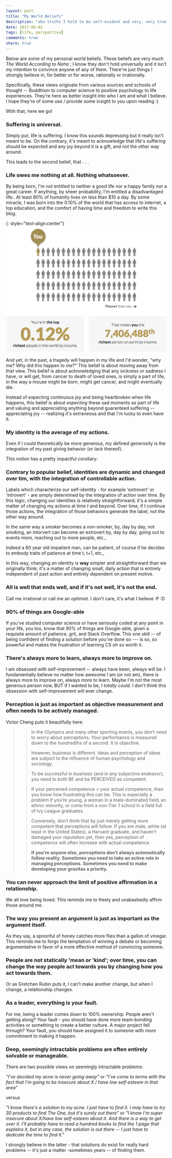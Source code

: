 ```yaml
---
layout: post
title: "My World Beliefs"
description: "aka truths I hold to be self-evident and very, very true."
date: 2017-06-02
tags: [life, perspective]
comments: true
share: true
---
```


Below are some of my personal world beliefs. These beliefs are very much *The World According to Neha* ; I know they don't hold universally and it isn't my intention to convince anyone of any of them. There're just things I strongly believe in, for better or for worse, rationally or irrationally.

Specifically, these views originate from various sources and schools of thought --  Buddhism to computer science to positive psychology to life experiences. They're here as better insight into who I am and what I believe. I hope they're of some use / provide some insight to you upon reading :) 

With that, here we go!

### Suffering is universal.
Simply put, life is suffering. I know this sounds depressing but it really isn't meant to be. On the contrary, it's meant to acknowledge that life's suffering should be expected and any joy beyond it is a gift, and not the other way around.

This leads to the second belief, that . . .

### Life owes me nothing at all. Nothing whatsoever.
By being born, I'm not entitled to neither a good life nor a happy family nor a great career. If anything, by sheer probability, I'm entitled a disadvantaged life:. At least 80% of humanity lives on less than $10 a day. By some miracle, I was born into the 0.10% of the world that has access to internet, a top education, and the comfort of having time and freedom to write this blog.

{: style="text-align:center"}![privilege](/images/privilege.png)

And yet, in the past, a tragedy will happen in my life and I'd wonder, "why me? Why did this happen to *me*?" This belief is about moving away from that view. This belief is about acknowledging that any sickness or sadness I have, or will get, from cancer to death of loved ones, is simply a part of life, in the way a mouse might be born, might get cancer, and might eventually die. 

Instead of expecting continuous joy and being heartbroken when life happens, this belief is about *expecting* these sad moments as part of life and valuing and appreciating anything beyond guaranteed suffering -- appreciating joy -- realizing it's extraneous and that I'm lucky to even have it.

### My identity is the average of my actions.
Even if I could theoretically be more generous, my defined generosity is the integration of my past giving behavior (or lack thereof). 

This notion has a pretty impactful corollary: 

### Contrary to popular belief, identities are dynamic and changed over tim, with the integration of controllable action.
Labels which characterize our self-identity - for example 'extrovert' or 'introvert' - are simply determined by the integration of action over time. By this logic, changing our identities is relatively straightforward; it's a simple matter of changing my actions at time *t* and beyond. Over time, if I continue those actions, the integration of those behaviors generate the label, not the other way around. 

In the same way a smoker becomes a non-smoker, by, day by day, not smoking, an intorvert can become an extrovert by, day by day, going out to events more, reaching out to more people, etc.,

Indeed a 60 year old impatient man, can be patient, of course if he decides to embody traits of patience at time t, t+1, etc.,

In this way, changing an identity is __way__ simpler and straightforward than we originally think; it's a matter of changing small, daily action that is entirely independent of past action and entirely dependent on present motive.

### All is well that ends well, and if it's not well, it's not the end.
Call me irrational or call me an optimist. I don't care, it's what I believe :P :D

### 90% of things are Google-able
If you've studied computer science or have seriously coded at any point in your life, you too, know that 90% of things are Google-able, given a requisite amount of patience, grit, and Stack Overflow. This one skill -- of being confident of finding a solution before you've done so --- is so, so powerful and makes the frustration of learning CS oh so worth it.

### There's always more to learn, always more to improve on.
I am obsessed with self-improvement -- always have been, always will be. I fundamentally believe no matter how awesome I am (or not am), there is always more to improve on, always more to learn. Maybe I'm not the most generous person now, BUT if I wanted to be, I *totally could*. I don't think this obsession with self-improvement will ever change.

### Perception is just as important as objective measurement and often needs to be actively managed. 
Victor Cheng puts it beautifully here:

> > In the Olympics and many other sporting events, you don’t need to worry about perceptions. Your performance is measured down to the hundredths of a second. It is objective.  
> >
> > However, business is different. Ideas and perception of ideas are subject to the influence of human psychology and sociology. 
> >	
> > To be successful in business (and in any subjective endeavor), you need to both BE and be PERCEIVED as competent. 
> >
> > If your perceived competence < your actual competence, then you know how frustrating this can be. This is especially a problem if you’re young, a woman in a male-dominated field, an ethnic minority, or come from a non-Tier 1 school in a field full of Ivy League graduates.
> >
> > Conversely, don’t think that by just merely getting more competent that perceptions will follow. If you are male, white (at least in the United States), a Harvard graduate, and haven’t damaged your reputation yet, then yes, perception of competence will often increase with actual competence. 
> >
> > __If you’re anyone else, perceptions don’t always automatically follow reality. Sometimes you need to take an active role in managing perceptions. Sometimes you need to make developing your gravitas a priority.__

### You can never approach the limit of positive affirmation in a relationship.
We all love being loved. This reminds me to freely and unabashedly affirm those around me. 

### The way you present an argument is just as important as the argument itself.
As they say, a spoonful of honey catches more flies than a gallon of vinegar. This reminds me to forgo the temptation of winning a debate or becoming argumentative in favor of a more effective method of convincing someone.

### People are not statically 'mean or 'kind'; over time, you can change the way people act towards you by changing how you act towards them.
Or as Gretchen Rubin puts it, I can’t make another change, but when I change, a relationship changes.

### As a leader, everything is your fault.
For me, being a leader comes down to 100% ownership. People aren't getting along? Your fault - you should have done more team-bonding activities or something to create a better culture. A major project fell through? Your fault, you should have assigned it to someone with more commitment to making it happen. 

### Deep, seemingly intractable problems are often entirely solvable or manageable. 
There are two possible views on seemingly intractable problems:

*"I've decided my acne is never going away"*
or
*"I've come to terms with the fact that I'm going to be insecure about X / have low self-esteem in that area"*

versus

*"I know there's a solution to my acne. I just have to find it. I may have to try 30 products to find The One, but it's surely out there"*
or
*"I know I'm super insecure about X/have low self-esteem about it. And there is a way to get over it. I'll probably have to read a hundred books to find the 1 page that explains it, but in any case, the solution is out there -- I just have to dedicate the time to find it."*

I strongly believe in the latter - that solutions do exist for really hard problems -- it's just a matter -sometimes years -- of finding them.
